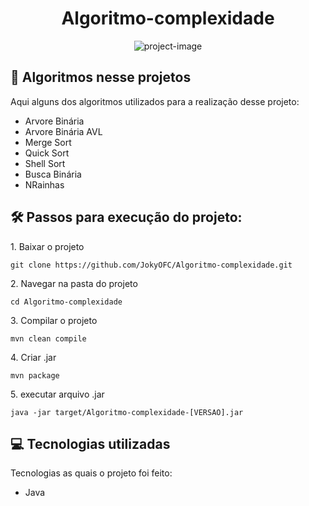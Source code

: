 <h1 align="center" id="title">Algoritmo-complexidade</h1>

<p align="center"><img src="https://socialify.git.ci/JokyOFC/Algoritmo-complexidade/image?description=1&amp;language=1&amp;name=1&amp;owner=1&amp;stargazers=1&amp;theme=Auto" alt="project-image"></p>



<h2>🧐 Algoritmos nesse projetos</h2>

Aqui alguns dos algoritmos utilizados para a realização desse projeto:

*   Arvore Binária
*   Arvore Binária AVL
*   Merge Sort
*   Quick Sort
*   Shell Sort
*   Busca Binária
*   NRainhas

<h2>🛠️ Passos para execução do projeto:</h2>

<p>1. Baixar o projeto</p>

```
git clone https://github.com/JokyOFC/Algoritmo-complexidade.git
```

<p>2. Navegar na pasta do projeto</p>

```
cd Algoritmo-complexidade
```

<p>3. Compilar o projeto</p>

```
mvn clean compile
```

<p>4. Criar .jar</p>

```
mvn package
```

<p>5. executar arquivo .jar</p>

```
java -jar target/Algoritmo-complexidade-[VERSAO].jar
```



<h2>💻 Tecnologias utilizadas</h2>

Tecnologias as quais o projeto foi feito:

*   Java